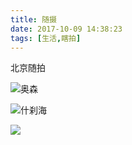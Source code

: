 ```yaml
---
title: 随摄
date: 2017-10-09 14:38:23
tags: [生活,瞎拍]
---
```


北京随拍
<!-- more -->

![奥森](http://7xnpvq.com1.z0.glb.clouddn.com/%E5%9B%BD%E5%BA%861.jpeg)

![什刹海](http://7xnpvq.com1.z0.glb.clouddn.com/10.jpeg)

![](http://7xnpvq.com1.z0.glb.clouddn.com/%E6%97%A5%E8%90%BD.jpeg)